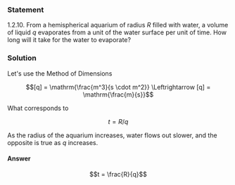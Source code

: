 ###  Statement 

$1.2.10.$ From a hemispherical aquarium of radius $R$ filled with water, a volume of liquid $q$ evaporates from a unit of the water surface per unit of time. How long will it take for the water to evaporate? 

### Solution

Let's use the Method of Dimensions 

$$[q] = \mathrm{\frac{m^3}{s \cdot m^2}} \Leftrightarrow [q] = \mathrm{\frac{m}{s}}$$ 

What corresponds to 

$$t = R/q$$ 

As the radius of the aquarium increases, water flows out slower, and the opposite is true as $q$ increases. 

#### Answer

$$t = \frac{R}{q}$$ 
